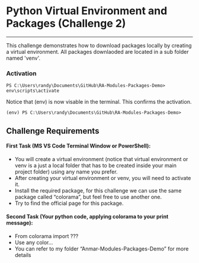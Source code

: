 # Python Virtual Environment and Packages (Challenge 2)
---

This challenge demonstrates how to download packages locally by creating a virtual environment. All packages downlaoded are located in a sub folder named 'venv'.

### Activation
```
PS C:\Users\randy\Documents\GitHub\RA-Modules-Packages-Demo> env\scripts\activate
```

Notice that (env) is now visable in the terminal. This confirms the activation.
```
(env) PS C:\Users\randy\Documents\GitHub\RA-Modules-Packages-Demo>
```


## Challenge Requirements

#### First Task (MS VS Code Terminal Window or PowerShell):
   * You will create a virtual environment (notice that virtual environment or venv is a just a local folder that has to be created inside your main project folder) using any name you prefer.
   * After creating your virtual environment or venv, you will need to activate it.
   * Install the required package, for this challenge we can use the same package called “colorama”, but feel free to use another one.
   * Try to find the official page for this package.

#### Second Task (Your python code, applying colorama to your print message):
   * From colorama import ???
   * Use any color…
   * You can refer to my folder “Anmar-Modules-Packages-Demo” for more details